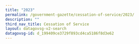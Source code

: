 ```yaml
---
title: "2023"
permalink: /government-gazette/cessation-of-service/2023/
description: ""
third_nav_title: Cessation of Service
layout: datagovsg-v2-search
datagovsg-id: d_199409ce3729f893cd4ca5186f8d3e62
---
```

